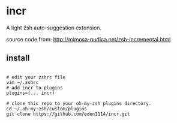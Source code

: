 # incr

A light zsh auto-suggestion extension.

source code from: http://mimosa-pudica.net/zsh-incremental.html

## install 

```shell

# edit your zshrc file
vim ~/.zshrc
# add incr to plugins
plugins=(... incr) 

# clone this repo to your oh-my-zsh plugins directory.
cd ~/.oh-my-zsh/custom/plugins
git clone https://github.com/eden1114/incr.git
```
## 
